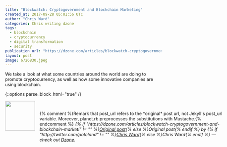 ```yaml
---
title: "Blockwatch: Cryptogovernment and Blockchain Marketing"
created_at: 2017-09-28 05:01:56 UTC
author: "Chris Ward"
categories: Chris writing dzone
tags: 
  - blockchain
  - cryptocurrency
  - digital transformation
  - security
publication_url: "https://dzone.com/articles/blockwatch-cryptogovernment-and-blockchain-marketi"
layout: post
image: 6726830.jpeg
---
```

We take a look at what some countries around the world are doing to promote cryptocurrency, as well as how some innovative companies are using blockchain.


{::options parse_block_html="true" /}
<div class="author">
   <img src="http://www.rss-specifications.com/rss-spec-rss.gif" style="width: 96px; height: 96;">
   <span style="position: absolute; padding: 32px 15px;">{% comment %}Remark that post_url refers to the *original* post url, not Jekyll's post_url variable. Moreover, planet.rb preprocesses the substitutions with Mustache.{% endcomment %}
      <i>{% if "https://dzone.com/articles/blockwatch-cryptogovernment-and-blockchain-marketi" != "" %}<a href="https://dzone.com/articles/blockwatch-cryptogovernment-and-blockchain-marketi">Original post</a>{% else %}Original post{% endif %} by {% if "http://twitter.com/poteland" != "" %}<a href="http://twitter.com/poteland">Chris Ward</a>{% else %}Chris Ward{% endif %} &mdash; check out <a href="https://dzone.com">Dzone</a>.</i>
  </span>
</div>
